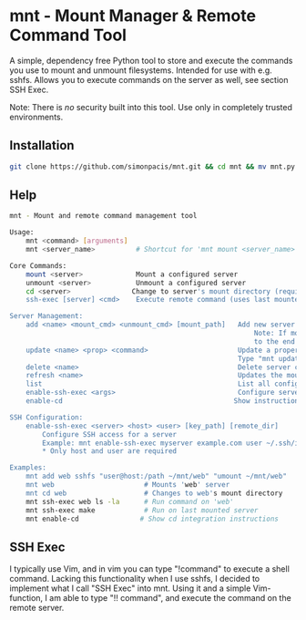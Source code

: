 # mnt - Mount Manager & Remote Command Tool

A simple, dependency free Python tool to store and execute the commands you use to mount and unmount filesystems. Intended for use with e.g. sshfs. Allows you to execute commands on the server as well, see section SSH Exec.

Note: There is *no* security built into this tool. Use only in completely trusted environments.

## Installation
```bash
git clone https://github.com/simonpacis/mnt.git && cd mnt && mv mnt.py /usr/local/bin/mnt && sudo chmod +x /usr/local/bin/mnt
```

## Help 
```bash
mnt - Mount and remote command management tool

Usage:
    mnt <command> [arguments]
    mnt <server_name>          # Shortcut for 'mnt mount <server_name>'

Core Commands:
    mount <server>             Mount a configured server
    unmount <server>           Unmount a configured server
    cd <server>               Change to server's mount directory (requires shell integration)
    ssh-exec [server] <cmd>    Execute remote command (uses last mounted server if omitted)

Server Management:
    add <name> <mount_cmd> <unmount_cmd> [mount_path]   Add new server configuration.
                                                            Note: If mount_path is specified, it will be appended
                                                            to the end of your mount and unmount commands. Can be disabled using "update".
    update <name> <prop> <command>                      Update a property on a given server.
                                                        Type "mnt update <name> help" to see all properties you can update.
    delete <name>                                       Delete server configuration
    refresh <name>                                      Updates the mounted at time for the server
    list                                                List all configured servers
    enable-ssh-exec <args>                              Configure server for SSH commands
    enable-cd                                          Show instructions for cd integration

SSH Configuration:
    enable-ssh-exec <server> <host> <user> [key_path] [remote_dir]
        Configure SSH access for a server
        Example: mnt enable-ssh-exec myserver example.com user ~/.ssh/id_rsa /projects
        * Only host and user are required

Examples:
    mnt add web sshfs "user@host:/path ~/mnt/web" "umount ~/mnt/web"
    mnt web                      # Mounts 'web' server
    mnt cd web                   # Changes to web's mount directory
    mnt ssh-exec web ls -la      # Run command on 'web'
    mnt ssh-exec make            # Run on last mounted server
    mnt enable-cd               # Show cd integration instructions
```

## SSH Exec
I typically use Vim, and in vim you can type "!command" to execute a shell command. Lacking this functionality when I use sshfs, I decided to implement what I call "SSH Exec" into mnt. Using it and a simple Vim-function, I am able to type "!! command", and execute the command on the remote server.

